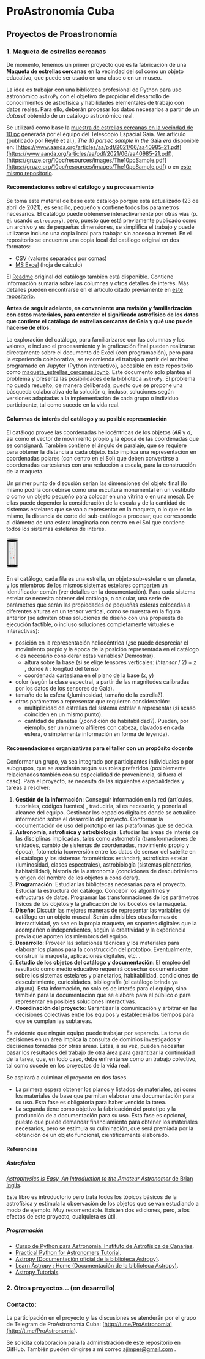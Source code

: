 # ProAstronomía Cuba
## Proyectos de Proastronomía

### 1. Maqueta de estrellas cercanas

De momento, tenemos un primer proyecto que es la fabricación de una **Maqueta de estrellas cercanas** en la vecindad del sol como un objeto educativo, que puede ser usado en una clase o en un museo.

La idea es trabajar con una biblioteca profesional de Python para uso astronómico `astroPy` con el objetivo de propiciar el desarrollo de conocimientos de astrofísica y habilidades elementales de trabajo con datos reales. Para ello, deberán procesar los datos necesarios a partir de un *dataset* obtenido de un catálogo astronómico real.

Se utilizará como base la [muestra de estrellas cercanas en la vecindad de 10 pc](<./catalog/The10pcSample.csv>)  generada por el equipo del Telescopio Espacial Gaia. Ver artículo (publicado por Reylé et al.), *The 10 parsec sample in the* Gaia *era* disponible en: [https://www.aanda.org/articles/aa/pdf/2021/06/aa40985-21.pdf](<https://www.aanda.org/articles/aa/pdf/2021/06/aa40985-21.pdf>), [https://gruze.org/10pc/resources/images/The10pcSample.pdf](<https://gruze.org/10pc/resources/images/The10pcSample.pdf>) o en [este mismo repositorio](<./catalog/The10pcSample.pdf>).

#### Recomendaciones sobre el catálogo y su procesamiento

Se toma este material de base este catálogo porque está actualizado (23 de abril de 2021), es sencillo, pequeño y contiene todos los parámetros necesarios. El catálogo puede obtenerse interactivamente por otras vías (p. ej. usando `astroquery`), pero, puesto que está previamente publicado como un archivo y es de pequeñas dimensiones, se simplifica el trabajo y puede utilizarse incluso una copia local para trabajar sin acceso a internet. En el repositorio se encuentra una copia local del catálogo original en dos formatos:

- [CSV](<./catalog/The10pcSample.csv>) (valores separados por comas)
- [MS Excel](<./catalog/The10pcSample.xlsx>)  (hoja de cálculo)

El [Readme](<./catalog/The10pcSample.ReadMe.txt>) original del catálogo también está disponible. Contiene información sumaria sobre las columnas y otros detalles de interés. Más detalles pueden encontrarse en el artículo citado previamente en [este repositorio](<./catalog/The10pcSample.pdf>).

**Antes de seguir adelante, es conveniente una revisión y familiarización con estos materiales, para entender el significado astrofísico de los datos que contiene el catálogo de estrellas cercanas de Gaia y qué uso puede hacerse de ellos.**

La exploración del catálogo, para familiarizarse con las columnas y los valores, e incluso el procesamiento y la graficación final pueden realizarse directamente sobre el documento de Excel (con programación), pero para la experiencia colaborativa, se recomienda el trabajo a partir del archivo programado en Jupyter (Python interactivo), accesible en este repositorio como [maqueta_estrellas_cercanas.ipynb](<./maqueta_estrellas_cercanas.ipynb>). Este documento solo plantea el problema y presenta las posibilidades de la biblioteca `astroPy`. El problema no queda resuelto, de manera deliberada, puesto que se propone una búsqueda colaborativa de la solución o, incluso, soluciones según versiones adaptadas a la implementación de cada grupo o individuo participante, tal como sucede en la vida real.  

#### Columnas de interés del catálogo y su posible representación

El catálogo provee las coordenadas heliocéntricas de los objetos (*AR* y *d*, así como el vector de movimiento propio y la época de las coordenadas que se consignan). También contiene el ángulo de paralaje, que se requiere para obtener la distancia a cada objeto. Esto implica una representación en coordenadas polares (con centro en el Sol) que deben convertirse a coordenadas cartesianas con una reducción a escala, para la construcción de la maqueta.

Un primer punto de discusión serían las dimensiones del objeto final (lo mismo podría concebirse como una escultura monumental en un vestíbulo o como un objeto pequeño para colocar en una vitrina o en una mesa). De ellas puede depender la consideración de la escala y de la cantidad de sistemas estelares que se van a representar en la maqueta, o lo que es lo mismo, la distancia de corte del sub-catálogo a procesar, que corresponde al diámetro de una esfera imaginaria con centro en el Sol que contiene todos los sistemas estelares de interés.

<img src="./img/maqueta.png" alt="tarea" style="zoom:20%;" />

En el catálogo, cada fila es una estrella, un objeto sub-estelar o un planeta, y los miembros de los mismos sistemas estelares comparten un identificador común (ver detalles en la documentación). Para cada sistema estelar se necesita obtener del catálogo, o calcular, una serie de parámetros que serán las propiedades de pequeñas esferas colocadas a diferentes alturas en un tensor vertical, como se muestra en la figura anterior (se admiten otras soluciones de diseño con una propuesta de ejecución factible, o incluso soluciones completamente virtuales e interactivas):

- posición en la representación heliocéntrica (¿se puede despreciar el movimiento propio y la época de la posición representada en el catálogo o es necesario considerar estas variables? Demostrar).
  - altura sobre la base (si se elige tensores verticales: (*htensor* / 2) + *z* , donde *h* : longitud del tensor 
  - coordenada cartesiana en el plano de la base (*x*, *y*)
- color (según la clase espectral, a partir de las magnitudes calibradas por los datos de los sensores de Gaia).
- tamaño de la esfera (¿luminosidad, tamaño de la estrella?).
- otros parámetros a representar que requieren consideración:
  - multiplicidad de estrellas del sistema estelar a representar (si acaso coinciden en un mismo punto).
  - cantidad de planetas (¿condición de habitabilidad?). Pueden, por ejemplo, ser un número alfileres con cabeza, clavados en cada esfera, o simplemente información en forma de leyenda).

#### Recomendaciones organizativas para el taller con un propósito docente

Conformar un grupo, ya sea integrado por participantes individuales o por subgrupos, que se asociarán según sus roles preferidos (posiblemente relacionados también con su especialidad de proveniencia, si fuera el caso). Para el proyecto, se necesita de las siguientes especialidades y tareas a resolver:

1. **Gestión de la información**: Conseguir información en la red (artículos, tutoriales, códigos fuentes) , traducirla, si es necesario, y ponerla al alcance del equipo. Gestionar los espacios digitales donde se actualice información sobre el desarrollo del proyecto. Conformar la documentación de uso del prototipo en las plataformas que se decida.
2. **Astronomía, astrofísica y astrobiología**: Estudiar las áreas de interés de las disciplinas implicadas, tales como astrometría (transformaciones de unidades, cambio de sistemas de coordenadas, movimiento propio y época), fotometría (conversión entre los datos de sensor del satélite en el catálogo y los sistemas fotométricos estándar), astrofísica estelar (luminosidad, clases espectrales), astrobiología (sistemas planetarios, habitabilidad), historia de la astronomía (condiciones de descubrimiento y origen del nombre de los objetos a considerar).
3. **Programación**: Estudiar las bibliotecas necesarias para el proyecto. Estudiar la estructura del catálogo. Concebir los algoritmos y estructuras de datos. Programar las transformaciones de los parámetros físicos de los objetos y la graficación de los bocetos de la maqueta.
4. **Diseño**: Discutir las mejores maneras de representar las variables del catálogo en un objeto museal. Serán admisibles otras formas de interactividad, ya sea en la propia maqueta, en soportes digitales que la acompañen o independientes, según la creatividad y la experiencia previa que aporten los miembros del equipo.
5. **Desarrollo**: Proveer las soluciones técnicas y los materiales para elaborar los planos para la construcción del prototipo. Eventualmente, construir la maqueta, aplicaciones digitales, etc. .
6. **Estudio de los objetos del catálogo y documentación**: El empleo del resultado como medio educativo requerirá cosechar documentación sobre los sistemas estelares y planetarios, habitabilidad, condiciones de descubrimiento, curiosidades, bibliografía (el catálogo brinda ya alguna). Esta información, no solo es de interés para el equipo, sino también para la documentación que se elabore para el público o para representar en posibles soluciones interactivas.
7. **Coordinación del proyecto**: Garantizar la comunicación y arbitrar en las decisiones colectivas entre los equipos y establecerá los tiempos para que se cumplan las subtareas.      

Es evidente que ningún equipo puede trabajar por separado. La toma de decisiones en un área implica la consulta de dominios investigados y decisiones tomadas por otras áreas. Estas, a su vez, pueden necesitar pasar los resultados del trabajo de otra área para garantizar la continuidad de la tarea, que, en todo caso, debe enfrentarse como un trabajo colectivo, tal como sucede en los proyectos de la vida real.

Se aspirará a culminar el proyecto en dos fases. 

- La primera espera obtener los planos y listados de materiales, así como los materiales de base que permitan elaborar una documentación para su uso. Esta fase es obligatoria para haber vencido la tarea.
- La segunda tiene como objetivo la fabricación del prototipo y la producción de a documentación para su uso. Esta fase es opcional, puesto que puede demandar financiamiento para obtener los materiales necesarios, pero se estimula su culminación, que será premiada por la obtención de un objeto funcional, científicamente elaborado.

#### Referencias

##### Astrofísica

[*Astrophysics is Easy. An Introduction to the Amateur Astronomer* de Brian Inglis](<https://archive.org/download/AstrophysicsIsEasyAnIntroductionToTheAmateurAstronomer/AstrophysicsIsEasy.pdf>).

Este libro es introductorio pero trata todos los tópicos básicos de la astrofísica y estimula la observación de los objetos que se van estudiando a modo de ejemplo. Muy recomendable. Existen dos ediciones, pero, a los efectos de este proyecto, cualquiera es útil.

##### Programación

- [Curso de Python para Astronomía. Instituto de Astrofísica de Canarias](<http://research.iac.es/sieinvens/python-course/>).
- [Practical Python for Astronomers Tutorial](<http://python4astronomers.github.com/>).
- [Astropy (Documentación oficial de la biblioteca Astropy)](<http://docs.astropy.org/>).
- [Learn Astropy : Home (Documentación de la biblioteca Astropy)](<https://learn.astropy.org/>).
- [Astropy Tutorials](<https://github.com/astropy/astropy-tutorials/>).

### 2. Otros proyectos... (en desarrollo)

### Contacto:

La participación en el proyecto y las discusiones se atenderán por el grupo de Telegram de ProAstronomía Cuba: [http://t.me/ProAstronomia](<http://t.me/ProAstronomia>).

Se solicita colaboración para la administración de este repositorio en GitHub. También pueden dirigirse a mi correo ajimper@gmail.com .